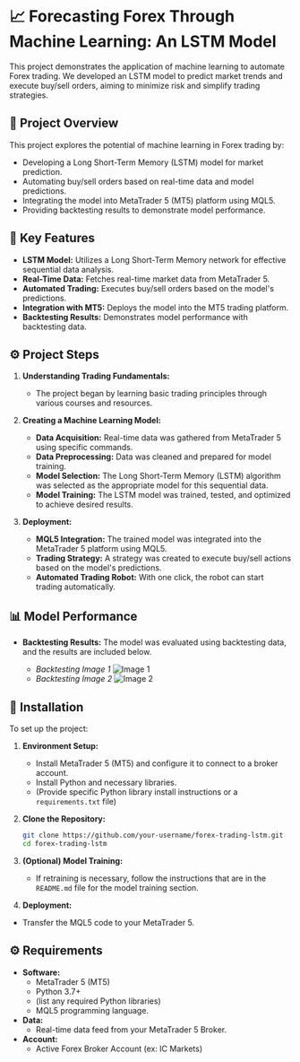 # 📈 Forecasting Forex Through Machine Learning: An LSTM Model

This project demonstrates the application of machine learning to automate Forex trading. We developed an LSTM model to predict market trends and execute buy/sell orders, aiming to minimize risk and simplify trading strategies.

## 📜 Project Overview

This project explores the potential of machine learning in Forex trading by:

*   Developing a Long Short-Term Memory (LSTM) model for market prediction.
*   Automating buy/sell orders based on real-time data and model predictions.
*   Integrating the model into MetaTrader 5 (MT5) platform using MQL5.
*   Providing backtesting results to demonstrate model performance.

## 🌟 Key Features

*   **LSTM Model:** Utilizes a Long Short-Term Memory network for effective sequential data analysis.
*   **Real-Time Data:** Fetches real-time market data from MetaTrader 5.
*   **Automated Trading:** Executes buy/sell orders based on the model's predictions.
*   **Integration with MT5:** Deploys the model into the MT5 trading platform.
*   **Backtesting Results:** Demonstrates model performance with backtesting data.

## ⚙️ Project Steps

1.  **Understanding Trading Fundamentals:**
    *   The project began by learning basic trading principles through various courses and resources.

2.  **Creating a Machine Learning Model:**
    *   **Data Acquisition:** Real-time data was gathered from MetaTrader 5 using specific commands.
    *   **Data Preprocessing:** Data was cleaned and prepared for model training.
    *   **Model Selection:** The Long Short-Term Memory (LSTM) algorithm was selected as the appropriate model for this sequential data.
    *   **Model Training:** The LSTM model was trained, tested, and optimized to achieve desired results.

3.  **Deployment:**
    *   **MQL5 Integration:** The trained model was integrated into the MetaTrader 5 platform using MQL5.
    *   **Trading Strategy:** A strategy was created to execute buy/sell actions based on the model's predictions.
    *   **Automated Trading Robot:** With one click, the robot can start trading automatically.

## 📊 Model Performance

*   **Backtesting Results:** The model was evaluated using backtesting data, and the results are included below.

    *   *Backtesting Image 1*
        ![Image 1](https://github.com/user-attachments/assets/a650a5ee-0e7e-4b72-9d61-75eb545a8796)
    *   *Backtesting Image 2*
        ![Image 2](https://github.com/user-attachments/assets/64443874-b3a6-4e25-8a69-8572b915bff2)

## 🚀 Installation

To set up the project:

1.  **Environment Setup:**
    *   Install MetaTrader 5 (MT5) and configure it to connect to a broker account.
    *   Install Python and necessary libraries.
    *   (Provide specific Python library install instructions or a `requirements.txt` file)

2.  **Clone the Repository:**

    ```bash
    git clone https://github.com/your-username/forex-trading-lstm.git
    cd forex-trading-lstm
    ```

3.  **(Optional) Model Training:**
     * If retraining is necessary, follow the instructions that are in the `README.md` file for the model training section.

4. **Deployment:**
  * Transfer the MQL5 code to your MetaTrader 5.

## ⚙️ Requirements

*   **Software:**
    *   MetaTrader 5 (MT5)
    *   Python 3.7+
    *   (list any required Python libraries)
    *   MQL5 programming language.
*   **Data:**
    *   Real-time data feed from your MetaTrader 5 Broker.
*   **Account:**
    *   Active Forex Broker Account (ex: IC Markets)
